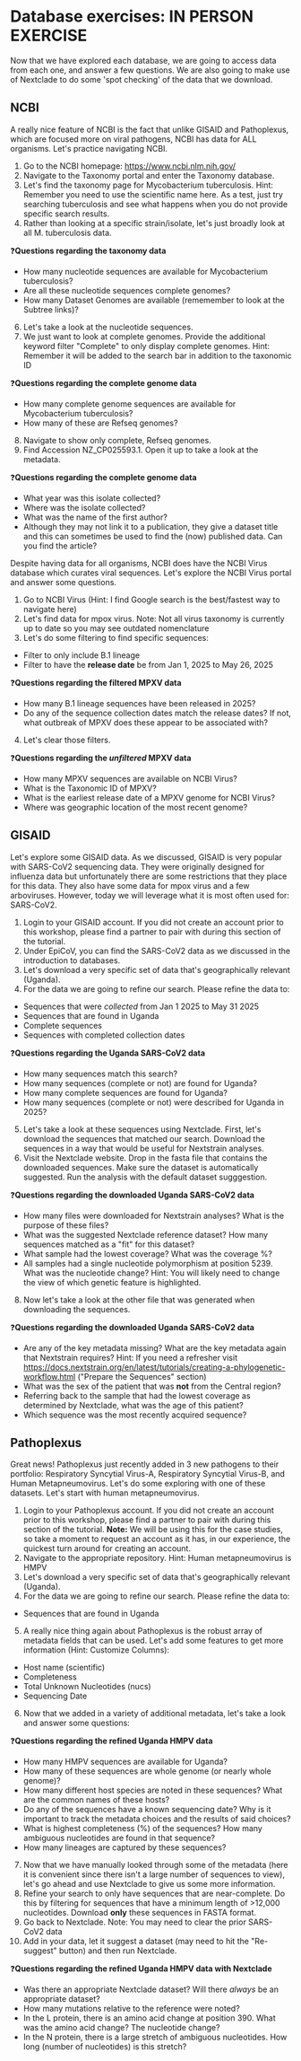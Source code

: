 # Database exercises: IN PERSON EXERCISE

Now that we have explored each database, we are going to access data from each one, and answer a few questions. We are also going to make use of Nextclade to do some 'spot checking' of the data that we download.

## NCBI

A really nice feature of NCBI is the fact that unlike GISAID and Pathoplexus, which are focused more on viral pathogens, NCBI has data for ALL organisms. Let's practice navigating NCBI.

1. Go to the NCBI homepage: https://www.ncbi.nlm.nih.gov/
2. Navigate to the Taxonomy portal and enter the Taxonomy database.
3. Let's find the taxonomy page for Mycobacterium tuberculosis. Hint: Remember you need to use the scientific name here. As a test, just try searching tuberculosis and see what happens when you do not provide specific search results.
4. Rather than looking at a specific strain/isolate, let's just broadly look at all M. tuberculosis data.

❓**Questions regarding the taxonomy data**
- How many nucleotide sequences are available for Mycobacterium tuberculosis?
- Are all these nucleotide sequences complete genomes?
- How many Dataset Genomes are available (rememember to look at the Subtree links)?

6. Let's take a look at the nucleotide sequences.
7. We just want to look at complete genomes. Provide the additional keyword filter "Complete" to only display complete genomes. Hint: Remember it will be added to the search bar in addition to the taxonomic ID

❓**Questions regarding the complete genome data**
- How many complete genome sequences are available for Mycobacterium tuberculosis?
- How many of these are Refseq genomes?

8. Navigate to show only complete, Refseq genomes.
9. Find Accession NZ_CP025593.1. Open it up to take a look at the metadata.

❓**Questions regarding the complete genome data**
- What year was this isolate collected?
- Where was the isolate collected?
- What was the name of the first author?
- Although they may not link it to a publication, they give a dataset title and this can sometimes be used to find the (now) published data. Can you find the article?

Despite having data for all organisms, NCBI does have the NCBI Virus database which curates viral sequences. Let's explore the NCBI Virus portal and answer some questions.

1. Go to NCBI Virus (Hint: I find Google search is the best/fastest way to navigate here)
2. Let's find data for mpox virus. Note: Not all virus taxonomy is currently up to date so you may see outdated nomenclature
3. Let's do some filtering to find specific sequences:

- Filter to only include B.1 lineage
- Filter to have the **release date** be from Jan 1, 2025 to May 26, 2025

❓**Questions regarding the filtered MPXV data**
- How many B.1 lineage sequences have been released in 2025?
- Do any of the sequence collection dates match the release dates? If not, what outbreak of MPXV does these appear to be associated with?
  
4. Let's clear those filters.

❓**Questions regarding the *unfiltered* MPXV data**
- How many MPXV sequences are available on NCBI Virus?
- What is the Taxonomic ID of MPXV?
- What is the earliest release date of a MPXV genome for NCBI Virus?
- Where was geographic location of the most recent genome?

## GISAID

Let's explore some GISAID data. As we discussed, GISAID is very popular with SARS-CoV2 sequencing data. They were originally designed for influenza data but unfortunately there are some restrictions that they place for this data. They also have some data for mpox virus and a few arboviruses. However, today we will leverage what it is most often used for: SARS-CoV2.

1. Login to your GISAID account. If you did not create an account prior to this workshop, please find a partner to pair with during this section of the tutorial.
2. Under EpiCoV, you can find the SARS-CoV2 data as we discussed in the introduction to databases.
3. Let's download a very specific set of data that's geographically relevant (Uganda).
4. For the data we are going to refine our search. Please refine the data to:
- Sequences that were *collected* from Jan 1 2025 to May 31 2025
- Sequences that are found in Uganda
- Complete sequences
- Sequences with completed collection dates

❓**Questions regarding the Uganda SARS-CoV2 data**
- How many sequences match this search?
- How many sequences (complete or not) are found for Uganda?
- How many complete sequences are found for Uganda?
- How many sequences (complete or not) were described for Uganda in 2025?

5. Let's take a look at these sequences using Nextclade. First, let's download the sequences that matched our search. Download the sequences in a way that would be useful for Nextstrain analyses.
6. Visit the Nextclade website. Drop in the fasta file that contains the downloaded sequences. Make sure the dataset is automatically suggested. Run the analysis with the default dataset sugggestion.
   
❓**Questions regarding the downloaded Uganda SARS-CoV2 data**
- How many files were downloaded for Nextstrain analyses? What is the purpose of these files?
- What was the suggested Nextclade reference dataset? How many sequences matched as a "fit" for this dataset?
- What sample had the lowest coverage? What was the coverage %?
- All samples had a single nucleotide polymorphism at position 5239. What was the nucleotide change? Hint: You will likely need to change the view of which genetic feature is highlighted.
  
8. Now let's take a look at the other file that was generated when downloading the sequences.

❓**Questions regarding the downloaded Uganda SARS-CoV2 data**
- Are any of the key metadata missing? What are the key metadata again that Nextstrain requires? Hint: If you need a refresher visit https://docs.nextstrain.org/en/latest/tutorials/creating-a-phylogenetic-workflow.html ("Prepare the Sequences" section)
- What was the sex of the patient that was **not** from the Central region?
- Referring back to the sample that had the lowest coverage as determined by Nextclade, what was the age of this patient?
- Which sequence was the most recently acquired sequence?
  
## Pathoplexus

Great news! Pathoplexus just recently added in 3 new pathogens to their portfolio: Respiratory Syncytial Virus-A, Respiratory Syncytial Virus-B, and Human Metapneumovirus. Let's do some exploring with one of these datasets. Let's start with human metapneumovirus.

1. Login to your Pathoplexus account. If you did not create an account prior to this workshop, please find a partner to pair with during this section of the tutorial. **Note:** We will be using this for the case studies, so take a moment to request an account as it has, in our experience, the quickest turn around for creating an account.
2. Navigate to the appropriate repository. Hint: Human metapneumovirus is HMPV
3. Let's download a very specific set of data that's geographically relevant (Uganda).
4. For the data we are going to refine our search. Please refine the data to:
- Sequences that are found in Uganda

5. A really nice thing again about Pathoplexus is the robust array of metadata fields that can be used. Let's add some features to get more information (Hint: Customize Columns):
- Host name (scientific)
- Completeness
- Total Unknown Nucleotides (nucs)
- Sequencing Date

6. Now that we added in a variety of additional metadata, let's take a look and answer some questions:

❓**Questions regarding the refined Uganda HMPV data**
- How many HMPV sequences are available for Uganda?
- How many of these sequences are whole genome (or nearly whole genome)?
- How many different host species are noted in these sequences? What are the common names of these hosts?
- Do any of the sequences have a known sequencing date? Why is it important to track the metadata choices and the results of said choices?
- What is highest completeness (%) of the sequences? How many ambiguous nucleotides are found in that sequence?
- How many lineages are captured by these sequences? 

7. Now that we have manually looked through some of the metadata (here it is convenient since there isn't a large number of sequences to view), let's go ahead and use Nextclade to give us some more information.
8. Refine your search to only have sequences that are near-complete. Do this by filtering for sequences that have a minimum length of >12,000 nucleotides. Download **only** these sequences in FASTA format.
9. Go back to Nextclade. Note: You may need to clear the prior SARS-CoV2 data
10. Add in your data, let it suggest a dataset (may need to hit the "Re-suggest" button) and then run Nextclade.

❓**Questions regarding the refined Uganda HMPV data with Nextclade**
- Was there an appropriate Nextclade dataset? Will there *always* be an appropriate dataset?
- How many mutations relative to the reference were noted?
- In the L protein, there is an amino acid change at position 390. What was the amino acid change? The nucleotide change?
- In the N protein, there is a large stretch of ambiguous nucleotides. How long (number of nucleotides) is this stretch?

